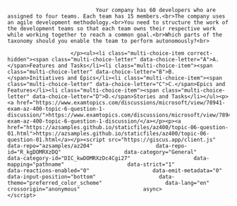 <p class="card-text">
							
								Your company has 60 developers who are assigned to four teams. Each team has 15 members.<br>The company uses an agile development methodology.<br>You need to structure the work of the development teams so that each team owns their respective work while working together to reach a common goal.<br>Which parts of the taxonomy should you enable the team to perform autonomously?<br>
							
						</p><ul><li class="multi-choice-item correct-hidden"><span class="multi-choice-letter" data-choice-letter="A">A.</span>Features and Tasks</li><li class="multi-choice-item"><span class="multi-choice-letter" data-choice-letter="B">B.</span>Initiatives and Epics</li><li class="multi-choice-item"><span class="multi-choice-letter" data-choice-letter="C">C.</span>Epics and Features</li><li class="multi-choice-item"><span class="multi-choice-letter" data-choice-letter="D">D.</span>Stories and Tasks</li></ul><p><a href="https://www.examtopics.com/discussions/microsoft/view/78941-exam-az-400-topic-6-question-1-discussion/">https://www.examtopics.com/discussions/microsoft/view/78941-exam-az-400-topic-6-question-1-discussion/</a></p><p><a href="https://azsamples.github.io/staticfiles/az400/topic-06-question-01.html">https://azsamples.github.io/staticfiles/az400/topic-06-question-01.html</a></p><script src="https://giscus.app/client.js"                    data-repo="azsamples/az204"                    data-repo-id="R_kgDOMRXzDQ"                    data-category="General"                    data-category-id="DIC_kwDOMRXzDc4Cgi27"                    data-mapping="pathname"                    data-strict="1"                    data-reactions-enabled="0"                    data-emit-metadata="0"                    data-input-position="bottom"                    data-theme="preferred_color_scheme"                    data-lang="en"                    crossorigin="anonymous"                    async>                    </script>